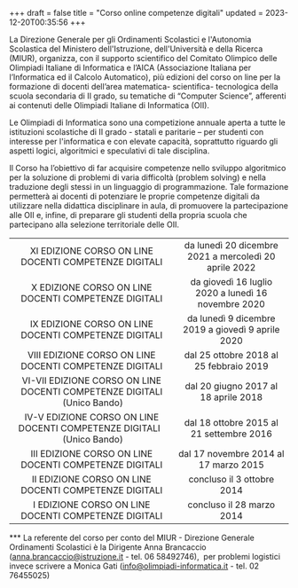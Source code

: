 +++
draft = false
title = "Corso online competenze digitali"
updated = 2023-12-20T00:35:56
+++

La Direzione Generale per gli Ordinamenti Scolastici e l'Autonomia Scolastica
del Ministero dell'Istruzione, dell'Università e della Ricerca (MIUR),
organizza, con il supporto scientifico del Comitato Olimpico delle Olimpiadi
Italiane di Informatica e l’AICA (Associazione Italiana per l’Informatica ed il
Calcolo Automatico), più edizioni del corso on line per la formazione di
docenti dell’area matematica- scientifica- tecnologica della scuola secondaria
di II grado, su tematiche di “Computer Science”, afferenti ai contenuti delle
Olimpiadi Italiane di Informatica (OII).

Le Olimpiadi di Informatica sono una competizione annuale aperta a tutte le
istituzioni scolastiche di II grado - statali e paritarie – per studenti con
interesse per l'informatica e con elevate capacità, soprattutto riguardo gli
aspetti logici, algoritmici e speculativi di tale disciplina.

Il Corso ha l’obiettivo di far acquisire competenze nello sviluppo algoritmico
per la soluzione di problemi di varia difficoltà (problem solving) e nella
traduzione degli stessi in un linguaggio di programmazione. Tale formazione
permetterà ai docenti di potenziare le proprie competenze digitali da
utilizzare nella didattica disciplinare in aula, di promuovere la
partecipazione alle OII e, infine, di preparare gli studenti della propria
scuola che partecipano alla selezione territoriale delle OII.

| | |
| :----------------------------------------------------------------------: | :---------------------------------------------------: |
|          XI EDIZIONE CORSO ON LINE DOCENTI COMPETENZE DIGITALI           | da lunedì 20 dicembre 2021 a mercoledì 20 aprile 2022 |
|           X EDIZIONE CORSO ON LINE DOCENTI COMPETENZE DIGITALI           |  da giovedì 16 luglio 2020 a lunedì 16 novembre 2020  |
|          IX EDIZIONE CORSO ON LINE DOCENTI COMPETENZE DIGITALI           |   da lunedì 9 dicembre 2019 a giovedì 9 aprile 2020   |
|         VIII EDIZIONE CORSO ON LINE DOCENTI COMPETENZE DIGITALI          |        dal 25 ottobre 2018 al 25 febbraio 2019        |
| VI-VII EDIZIONE CORSO ON LINE DOCENTI COMPETENZE DIGITALI  (Unico Bando) |         dal 20 giugno 2017 al 18 aprile 2018          |
| IV-V EDIZIONE CORSO ON LINE DOCENTI COMPETENZE DIGITALI    (Unico Bando) |       dal 18 ottobre 2015 al 21 settembre 2016        |
|          III EDIZIONE CORSO ON LINE DOCENTI COMPETENZE DIGITALI          |         dal 17 novembre 2014 al 17 marzo 2015         |
|          II EDIZIONE CORSO ON LINE DOCENTI COMPETENZE DIGITALI           |              concluso il 3 ottobre 2014               |
|           I EDIZIONE CORSO ON LINE DOCENTI COMPETENZE DIGITALI           |               concluso il 28 marzo 2014               |

\*\*\* La referente del corso per conto del MIUR - Direzione Generale Ordinamenti Scolastici è la Dirigente Anna Brancaccio ([anna.brancaccio@istruzione.it](mailto:anna.brancaccio@istruzione.it) - tel. 06 58492746),  per problemi logistici invece scrivere a Monica Gati ([info@olimpiadi-informatica.it](mailto:info@olimpiadi-informatica.it) - tel. 02 76455025)
